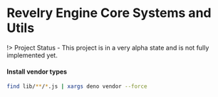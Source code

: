 # Revelry Engine Core Systems and Utils

!> Project Status - This project is in a very alpha state and is not fully implemented yet.

#### Install vendor types

```sh
find lib/**/*.js | xargs deno vendor --force
```
